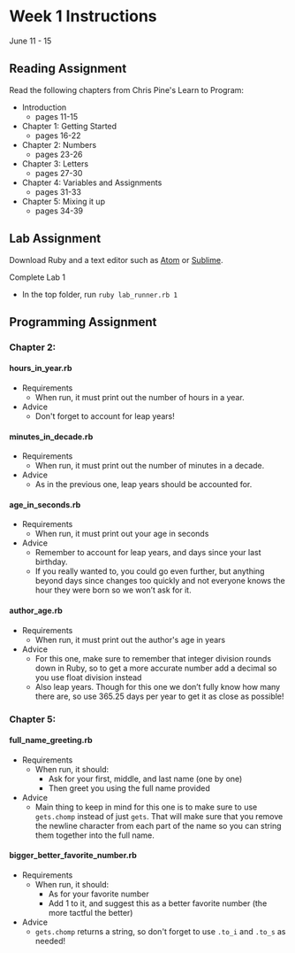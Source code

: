 # Week 1 Instructions

June 11 - 15

## Reading Assignment

Read the following chapters from Chris Pine's Learn to Program:

- Introduction
  - pages 11-15
- Chapter 1: Getting Started
  - pages 16-22
- Chapter 2: Numbers
  - pages 23-26
- Chapter 3: Letters
  - pages 27-30
- Chapter 4: Variables and Assignments
  - pages 31-33
- Chapter 5: Mixing it up
  - pages 34-39

## Lab Assignment

Download Ruby and a text editor such as <a href="https://atom.io/">Atom</a> or <a href="https://www.sublimetext.com/3">Sublime</a>.

Complete Lab 1

- In the top folder, run `ruby lab_runner.rb 1`

## Programming Assignment

### Chapter 2:

#### hours\_in\_year.rb

- Requirements
  - When run, it must print out the number of hours in a year.
- Advice
  - Don't forget to account for leap years!

#### minutes\_in\_decade.rb

- Requirements
  - When run, it must print out the number of minutes in a decade.
- Advice
  - As in the previous one, leap years should be accounted for.

#### age\_in\_seconds.rb

- Requirements
  - When run, it must print out your age in seconds
- Advice
  - Remember to account for leap years, and days since your last birthday.
  - If you really wanted to, you could go even further, but anything beyond days since changes too quickly and not everyone knows the hour they were born so we won’t ask for it.

#### author\_age.rb

- Requirements
  - When run, it must print out the author's age in years
- Advice
  - For this one, make sure to remember that integer division rounds down in Ruby, so to get a more accurate number add a decimal so you use float division instead
  - Also leap years. Though for this one we don’t fully know how many there are, so use 365.25 days per year to get it as close as possible!

### Chapter 5:

#### full\_name\_greeting.rb

- Requirements
  - When run, it should:
    - Ask for your first, middle, and last name (one by one)
    - Then greet you using the full name provided
- Advice
  - Main thing to keep in mind for this one is to make sure to use `gets.chomp` instead of just `gets`. That will make sure that you remove the newline character from each part of the name so you can string them together into the full name.

#### bigger\_better\_favorite\_number.rb

- Requirements
  - When run, it should:
    - As for your favorite number
    - Add 1 to it, and suggest this as a better favorite number (the more tactful the better)
- Advice
  - `gets.chomp` returns a string, so don't forget to use `.to_i` and `.to_s` as needed!
